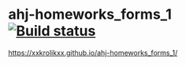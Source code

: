 # ahj-homeworks_forms_1 [![Build status](https://ci.appveyor.com/api/projects/status/304y3cn98fifffsq?svg=true)](https://ci.appveyor.com/project/xxKroliKxx39311/ahj-homeworks-forms-1)
https://xxkrolikxx.github.io/ahj-homeworks_forms_1/
